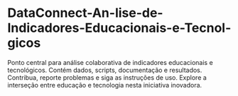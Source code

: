 # DataConnect-An-lise-de-Indicadores-Educacionais-e-Tecnol-gicos
Ponto central para análise colaborativa de indicadores educacionais e tecnológicos. Contém dados, scripts, documentação e resultados. Contribua, reporte problemas e siga as instruções de uso. Explore a interseção entre educação e tecnologia nesta iniciativa inovadora.
